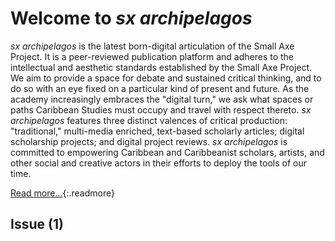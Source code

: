 Welcome to *sx archipelagos*
============================

*sx archipelagos* is the latest born-digital articulation of the Small
Axe Project. It is a peer-reviewed publication platform and adheres to
the intellectual and aesthetic standards established by the Small Axe
Project. We aim to provide a space for debate and sustained critical
thinking, and to do so with an eye fixed on a particular kind of present
and future. As the academy increasingly embraces the "digital turn," we
ask what spaces or paths Caribbean Studies must occupy and travel with
respect thereto. *sx archipelagos* features three distinct valences of
critical production: "traditional," multi-media enriched, text-based
scholarly articles; digital scholarship projects; and digital project
reviews. *sx archipelagos* is committed to empowering Caribbean and
Caribbeanist scholars, artists, and other social and creative actors in
their efforts to deploy the tools of our time.

[Read more...](/about/){:.readmore}

## Issue (1)

